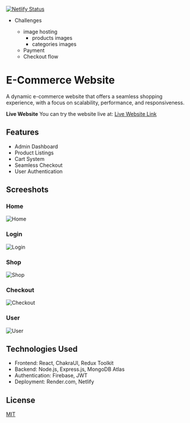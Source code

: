 [![Netlify Status](https://api.netlify.com/api/v1/badges/177c64d0-7d79-4f12-9d64-7c842f9b3d9a/deploy-status)](https://app.netlify.com/sites/bucolic-malabi-07ed64/deploys)


- Challenges

  - image hosting
    - products images
    - categories images
  - Payment
  - Checkout flow


# E-Commerce Website
A dynamic e-commerce website that offers a seamless shopping experience, with a focus on scalability, performance, and responsiveness.

**Live Website**
You can try the website live at: [Live Website Link](https://polite-cassata-060142.netlify.app/)

## Features
- Admin Dashboard
- Product Listings
- Cart System
- Seamless Checkout
- User Authentication

## Screeshots

### Home
![Home](https://github.com/user-attachments/assets/78820bbe-552f-4906-a629-a087d60d48e3)

### Login
![Login](https://github.com/user-attachments/assets/d4cd82c8-70f7-4c75-9962-c183c06bc492)

### Shop
![Shop](https://github.com/user-attachments/assets/0a520655-e858-47e4-95d8-1dd387d0b9e9)

### Checkout
![Checkout](https://github.com/user-attachments/assets/1a058ca7-51cc-4dec-85b2-efffe307da97)

### User
![User](https://github.com/user-attachments/assets/4ae05723-95c9-4beb-889c-3ac2df222345)

## Technologies Used
- Frontend: React, ChakraUI, Redux Toolkit
- Backend: Node.js, Express.js, MongoDB Atlas
- Authentication: Firebase, JWT
- Deployment: Render.com, Netlify

## License

[MIT](https://choosealicense.com/licenses/mit/)
